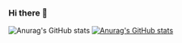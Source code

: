 ### Hi there 👋
![Anurag's GitHub stats](https://github-readme-stats.vercel.app/api?username=anuraghazra&show_icons=true)
[![Anurag's GitHub stats](https://github-readme-stats.vercel.app/api?username=Nagatochyan)](https://github.com/anuraghazra/github-readme-stats)
